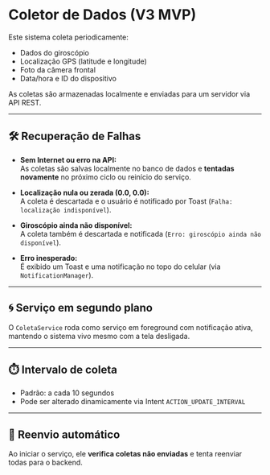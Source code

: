 # Coletor de Dados (V3 MVP)

Este sistema coleta periodicamente:

- Dados do giroscópio
- Localização GPS (latitude e longitude)
- Foto da câmera frontal
- Data/hora e ID do dispositivo

As coletas são armazenadas localmente e enviadas para um servidor via API REST.

---

## 🛠️ Recuperação de Falhas

- **Sem Internet ou erro na API:**  
  As coletas são salvas localmente no banco de dados e **tentadas novamente** no próximo ciclo ou reinício do serviço.

- **Localização nula ou zerada (0.0, 0.0):**  
  A coleta é descartada e o usuário é notificado por Toast (`Falha: localização indisponível`).

- **Giroscópio ainda não disponível:**  
  A coleta também é descartada e notificada (`Erro: giroscópio ainda não disponível`).

- **Erro inesperado:**  
  É exibido um Toast e uma notificação no topo do celular (via `NotificationManager`).

---

## 🌀 Serviço em segundo plano

O `ColetaService` roda como serviço em foreground com notificação ativa, mantendo o sistema vivo mesmo com a tela desligada.

---

## ⏱️ Intervalo de coleta

- Padrão: a cada 10 segundos
- Pode ser alterado dinamicamente via Intent `ACTION_UPDATE_INTERVAL`

---

## 🔁 Reenvio automático

Ao iniciar o serviço, ele **verifica coletas não enviadas** e tenta reenviar todas para o backend.
